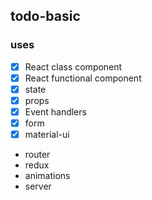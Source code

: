 ## todo-basic
### uses
- [x] React class component  
- [x] React functional component  
- [x] state  
- [x] props  
- [x] Event handlers  
- [x] form  
- [x] material-ui  
- router
- redux
- animations
- server